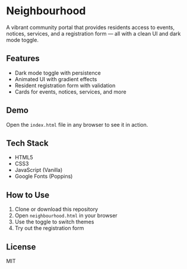 # Neighbourhood

A vibrant community portal that provides residents access to events, notices, services, and a registration form — all with a clean UI and dark mode toggle.

## Features
- Dark mode toggle with persistence
- Animated UI with gradient effects
- Resident registration form with validation
- Cards for events, notices, services, and more

## Demo
Open the `index.html` file in any browser to see it in action.

## Tech Stack
- HTML5
- CSS3
- JavaScript (Vanilla)
- Google Fonts (Poppins)

## How to Use
1. Clone or download this repository
2. Open `neighbourhood.html` in your browser
3. Use the toggle to switch themes
4. Try out the registration form

## License
MIT
